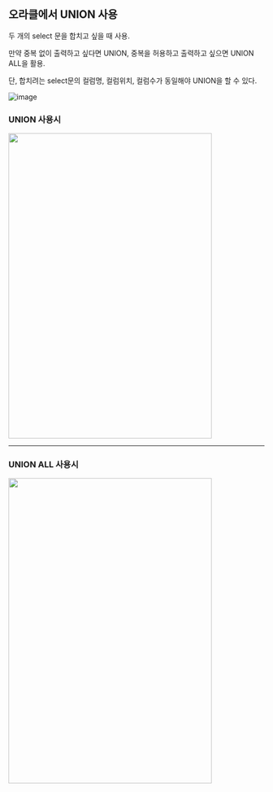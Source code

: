 ## 오라클에서 UNION 사용

두 개의 select 문을 합치고 싶을 때 사용.

만약 중복 없이 출력하고 싶다면 UNION, 중복을 허용하고 출력하고 싶으면 UNION ALL을 활용.

단, 합치려는 select문의 컬럼명, 컬럼위치, 컬럼수가 동일해야 UNION을 할 수 있다.

![image](https://github.com/Greyhan7/TIL/assets/99037697/992fb54e-fb6b-43f9-9c89-a9cb8fde2d6e)



### UNION 사용시

<img src="https://github.com/Greyhan7/TIL/assets/99037697/25e7a7a3-fb09-4d76-8158-011d248562bb" height="600" width="400">

<hr>

### UNION ALL 사용시
 
<img src="https://github.com/Greyhan7/TIL/assets/99037697/bbb453d2-b77a-4547-b541-3e9bfd2e212e" height="600" width="400">

